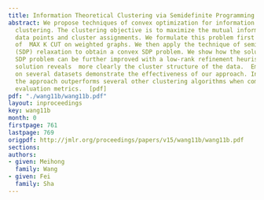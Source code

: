 ```yaml
---
title: Information Theoretical Clustering via Semidefinite Programming
abstract: We propose techniques of convex optimization for information theoretical
  clustering. The clustering objective is to maximize the mutual information between
  data points and cluster assignments. We formulate this problem first as an instance
  of  MAX K CUT on weighted graphs. We then apply the technique of semidefinite programming
  (SDP) relaxation to obtain a convex SDP problem. We show how the solution of the
  SDP problem can be further improved with a low-rank refinement heuristic. The low-rank
  solution reveals  more clearly the cluster structure of the data.  Empirical studies
  on several datasets demonstrate the effectiveness of our approach. In particular,
  the approach outperforms several other clustering algorithms when compared on standard
  evaluation metrics.  [pdf]
pdf: "./wang11b/wang11b.pdf"
layout: inproceedings
key: wang11b
month: 0
firstpage: 761
lastpage: 769
origpdf: http://jmlr.org/proceedings/papers/v15/wang11b/wang11b.pdf
sections: 
authors:
- given: Meihong
  family: Wang
- given: Fei
  family: Sha
---
```

